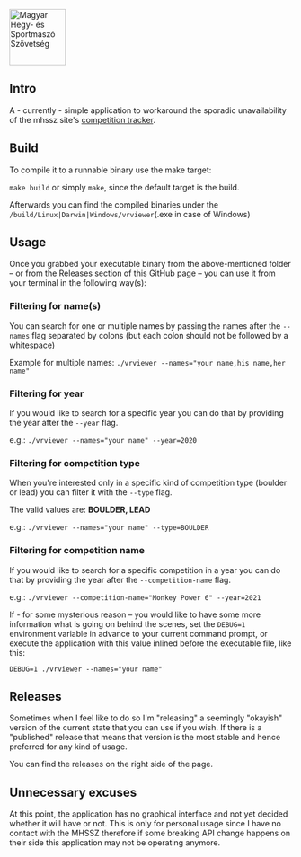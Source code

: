 <a href="https://mhssz.hu/"><img src="https://mhssz.hu/wp-content/uploads/2015/07/logo.png" alt="Magyar Hegy- és Sportmászó Szövetség" width="100" height="100"></a> 

## Intro
A - currently - simple application to workaround the sporadic unavailability of the mhssz site's 
<a href="https://vr.mhssz.hu/">competition tracker</a>.

## Build
To compile it to a runnable binary use the make target:

```make build``` or simply  ```make```, since the default target is the build.

Afterwards you can find the compiled binaries under the `/build/Linux|Darwin|Windows/vrviewer`(.exe in case of Windows)

## Usage

Once you grabbed your executable binary from the above-mentioned folder – or from the Releases section of this GitHub 
page – you can use it from your terminal in the following way(s):

### Filtering for name(s)
You can search for one or multiple names by passing the names after the `--names` flag separated by colons (but each 
colon should not be followed by a whitespace)

Example for multiple names: ```./vrviewer --names="your name,his name,her name"```

### Filtering for year
If you would like to search for a specific year you can do that by providing the year after the `--year` flag.

e.g.: ```./vrviewer --names="your name" --year=2020```

### Filtering for competition type
When you're interested only in a specific kind of competition type (boulder or lead) you can filter it with the `--type` 
flag.

The valid values are: **BOULDER, LEAD**

e.g.: `./vrviewer --names="your name" --type=BOULDER`

### Filtering for competition name
If you would like to search for a specific competition in a year you can do that by providing the year after 
the `--competition-name` flag.

e.g.: ```./vrviewer --competition-name="Monkey Power 6" --year=2021```

If - for some mysterious reason – you would like to have some more information what is going on behind the scenes, set the 
```DEBUG=1``` environment variable in advance to your current command prompt, or execute the application with this 
value inlined before the executable file, like this:

```DEBUG=1 ./vrviewer --names="your name"```

## Releases
Sometimes when I feel like to do so I'm "releasing" a seemingly "okayish" version of the current state that you can use 
if you wish. If there is a "published" release that means that version is the most stable and hence preferred for any
kind of usage.

You can find the releases on the right side of the page.

## Unnecessary excuses
At this point, the application has no graphical interface and not yet decided whether it will have or not.
This is only for personal usage since I have no contact with the MHSSZ therefore if some breaking API change happens on 
their side this application may not be operating anymore.

